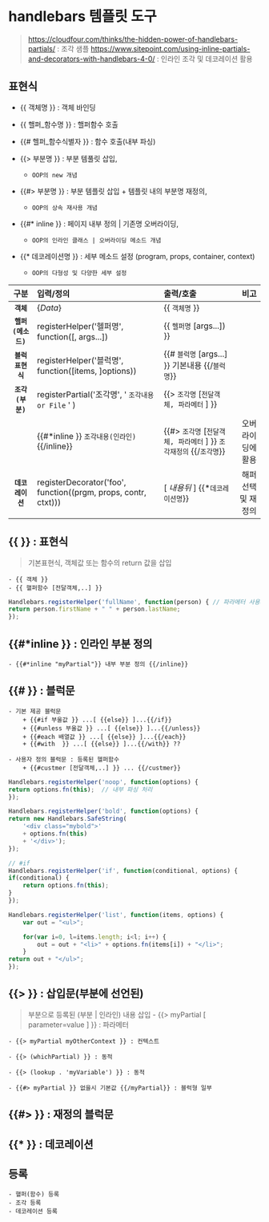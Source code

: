 # handlebars 템플릿 도구
> https://cloudfour.com/thinks/the-hidden-power-of-handlebars-partials/  : 조각 샘플
> https://www.sitepoint.com/using-inline-partials-and-decorators-with-handlebars-4-0/ : 인라인 조각 및 데코레이션 활용


## 표현식

- {{ 객체명 }} : 객체 바인딩

- {{ 핼퍼_함수명  }} : 핼퍼함수 호출

- {{# 헬퍼_함수식별자 }}   : 함수 호출(내부 파싱)

- {{> 부분명 }} : 부분 템풀릿 삽입, 
    + `OOP의 new 개념`

- {{#> 부분명 }} : 부분 템플릿 삽입 + 템플릿 내의 부분명 재정의, 
    + `OOP의 상속 재사용 개념`

- {{#* inline }} : 페이지 내부 정의 | 기존명 오버라이딩, 
    + `OOP의 인라인 클래스 | 오버라이딩 메소드 개념`

- {{* 데코레이션명 }} : 세부 메소드 설정 (program, props, container, context)
    + `OOP의 다형성 및 다양한 세부 설정`

| 구분           | 입력/정의       | 출력/호출    | 비고 |
|:-------------:|:--------------| :---------|------:|
| **`객체`**     | {*Data*}        | {{ `객체명` }} |
| **`핼퍼(메소드)`** | registerHelper('헬퍼명', function([, args...]) | {{ `헬퍼명` [args...]) }} | |
| **`블럭표현식`**   | registerHelper('블럭명', function([items, ]options)) | {{# `블럭명` [args...] }} 기본내용 {{/`블럭명`}} | |
| **`조각(부분)`**  | registerPartial('조각명', ' `조각내용 or File` ' ) | {{> `조각명` [`전달객체, 파라메터` ] }}   | |
|                 | {{#*inline }} `조각내용(인라인)` {{/inline}} | {{#> `조각명` [`전달객체, 파라메터` ] }} `조각재정의` {{/`조각명`}} | 오버라이딩에 활용 |
| **`데코레이션`**   | registerDecorator('foo', function((prgm, props, contr, ctxt)))  | [ *내용뒤* ] {{*`데코레이션명`}} | 해퍼선택 및 재정의 |

## {{ }}  : 표현식
> 기본표현식, 객체값 또는 함수의 return 값을 삽입

    - {{ 객체 }} 
    - {{ 핼퍼함수 [전달객체,..] }} 

```javascript
Handlebars.registerHelper('fullName', function(person) { // 파라메터 사용자 지정 사용
return person.firstName + " " + person.lastName;
});
```


## {{#*inline }}  : 인라인 부분 정의
    - {{#*inline "myPartial"}} 내부 부분 정의 {{/inline}}

## {{# }}  : 블럭문
    - 기본 제공 블럭문  
        + {{#if 부울값 }} ...[ {{else}} ]...{{/if}}
        + {{#unless 부울값 }} ...[ {{else}} ]...{{/unless}}
        + {{#each 배열값 }} ...[ {{else}} ]...{{/each}}
        + {{#with  }} ...[ {{else}} ]...{{/with}} ?? 

    - 사용자 정의 블럭문 : 등록된 헬퍼함수
        + {{#custmer [전달객체,..] }} ... {{/custmer}}

```javascript
Handlebars.registerHelper('noop', function(options) {
return options.fn(this);  // 내부 파싱 처리
});

Handlebars.registerHelper('bold', function(options) {
return new Handlebars.SafeString(
    '<div class="mybold">'
    + options.fn(this)
    + '</div>');
});

// #if
Handlebars.registerHelper('if', function(conditional, options) {
if(conditional) {
    return options.fn(this);
}
});

Handlebars.registerHelper('list', function(items, options) {
    var out = "<ul>";

    for(var i=0, l=items.length; i<l; i++) {
        out = out + "<li>" + options.fn(items[i]) + "</li>";
    }
return out + "</ul>";
});
```
    
## {{> }}  : 삽입문(부분에 선언된)
> 부분으로 등록된 (부분 | 인라인) 내용 삽입 
    - {{> myPartial [ parameter=value ] }} : 파라메터

    - {{> myPartial myOtherContext }} : 컨텍스트

    - {{> (whichPartial) }} : 동적 

    - {{> (lookup . 'myVariable') }} : 동적

    - {{#> myPartial }} 없을시 기본값 {{/myPartial}} : 블럭형 일부

## {{#> }}  : 재정의 블럭문

## {{* }}  : 데코레이션

## 등록 
    - 핼퍼(함수) 등록
    - 조각 등록
    - 데코레이션 등록
